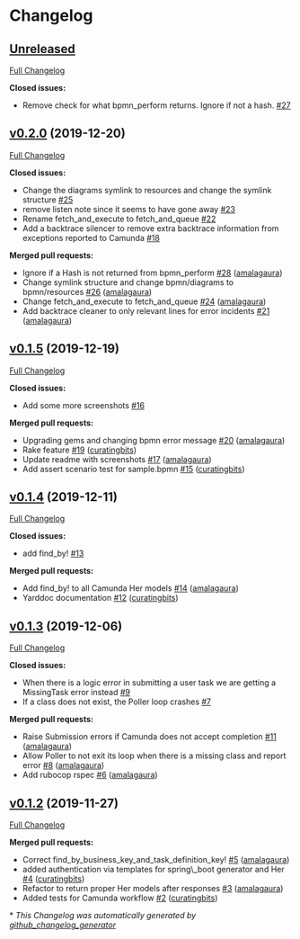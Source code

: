 # Changelog

## [Unreleased](https://github.com/amalagaura/camunda-workflow/tree/HEAD)

[Full Changelog](https://github.com/amalagaura/camunda-workflow/compare/v0.2.0...HEAD)

**Closed issues:**

- Remove check for what bpmn\_perform returns. Ignore if not a hash. [\#27](https://github.com/amalagaura/camunda-workflow/issues/27)

## [v0.2.0](https://github.com/amalagaura/camunda-workflow/tree/v0.2.0) (2019-12-20)

[Full Changelog](https://github.com/amalagaura/camunda-workflow/compare/v0.1.5...v0.2.0)

**Closed issues:**

- Change the diagrams symlink to resources and change the symlink structure  [\#25](https://github.com/amalagaura/camunda-workflow/issues/25)
- remove listen note since it seems to have gone away [\#23](https://github.com/amalagaura/camunda-workflow/issues/23)
- Rename fetch\_and\_execute to fetch\_and\_queue [\#22](https://github.com/amalagaura/camunda-workflow/issues/22)
- Add a backtrace silencer to remove extra backtrace information from exceptions reported to Camunda [\#18](https://github.com/amalagaura/camunda-workflow/issues/18)

**Merged pull requests:**

- Ignore if a Hash is not returned from bpmn\_perform [\#28](https://github.com/amalagaura/camunda-workflow/pull/28) ([amalagaura](https://github.com/amalagaura))
- Change symlink structure and change bpmn/diagrams to bpmn/resources [\#26](https://github.com/amalagaura/camunda-workflow/pull/26) ([amalagaura](https://github.com/amalagaura))
- Change fetch\_and\_execute to fetch\_and\_queue [\#24](https://github.com/amalagaura/camunda-workflow/pull/24) ([amalagaura](https://github.com/amalagaura))
- Add backtrace cleaner to only relevant lines for error incidents [\#21](https://github.com/amalagaura/camunda-workflow/pull/21) ([amalagaura](https://github.com/amalagaura))

## [v0.1.5](https://github.com/amalagaura/camunda-workflow/tree/v0.1.5) (2019-12-19)

[Full Changelog](https://github.com/amalagaura/camunda-workflow/compare/v0.1.4...v0.1.5)

**Closed issues:**

- Add some more screenshots [\#16](https://github.com/amalagaura/camunda-workflow/issues/16)

**Merged pull requests:**

- Upgrading gems and changing bpmn error message [\#20](https://github.com/amalagaura/camunda-workflow/pull/20) ([amalagaura](https://github.com/amalagaura))
- Rake feature [\#19](https://github.com/amalagaura/camunda-workflow/pull/19) ([curatingbits](https://github.com/curatingbits))
- Update readme with screenshots [\#17](https://github.com/amalagaura/camunda-workflow/pull/17) ([amalagaura](https://github.com/amalagaura))
- Add assert scenario test for sample.bpmn [\#15](https://github.com/amalagaura/camunda-workflow/pull/15) ([curatingbits](https://github.com/curatingbits))

## [v0.1.4](https://github.com/amalagaura/camunda-workflow/tree/v0.1.4) (2019-12-11)

[Full Changelog](https://github.com/amalagaura/camunda-workflow/compare/v0.1.3...v0.1.4)

**Closed issues:**

- add find\_by! [\#13](https://github.com/amalagaura/camunda-workflow/issues/13)

**Merged pull requests:**

- Add find\_by! to all Camunda Her models [\#14](https://github.com/amalagaura/camunda-workflow/pull/14) ([amalagaura](https://github.com/amalagaura))
- Yarddoc documentation [\#12](https://github.com/amalagaura/camunda-workflow/pull/12) ([curatingbits](https://github.com/curatingbits))

## [v0.1.3](https://github.com/amalagaura/camunda-workflow/tree/v0.1.3) (2019-12-06)

[Full Changelog](https://github.com/amalagaura/camunda-workflow/compare/v0.1.2...v0.1.3)

**Closed issues:**

- When there is a logic error in submitting a user task we are getting a MissingTask error instead [\#9](https://github.com/amalagaura/camunda-workflow/issues/9)
- If a class does not exist, the Poller loop crashes [\#7](https://github.com/amalagaura/camunda-workflow/issues/7)

**Merged pull requests:**

- Raise Submission errors if Camunda does not accept completion [\#11](https://github.com/amalagaura/camunda-workflow/pull/11) ([amalagaura](https://github.com/amalagaura))
- Allow Poller to not exit its loop when there is a missing class and report error [\#8](https://github.com/amalagaura/camunda-workflow/pull/8) ([amalagaura](https://github.com/amalagaura))
- Add rubocop rspec [\#6](https://github.com/amalagaura/camunda-workflow/pull/6) ([amalagaura](https://github.com/amalagaura))

## [v0.1.2](https://github.com/amalagaura/camunda-workflow/tree/v0.1.2) (2019-11-27)

[Full Changelog](https://github.com/amalagaura/camunda-workflow/compare/fc9ab266909628118a892082abdff953f3bc7eca...v0.1.2)

**Merged pull requests:**

- Correct find\_by\_business\_key\_and\_task\_definition\_key! [\#5](https://github.com/amalagaura/camunda-workflow/pull/5) ([amalagaura](https://github.com/amalagaura))
- added authentication via templates for spring\\_boot generator and Her [\#4](https://github.com/amalagaura/camunda-workflow/pull/4) ([curatingbits](https://github.com/curatingbits))
- Refactor to return proper Her models after responses [\#3](https://github.com/amalagaura/camunda-workflow/pull/3) ([amalagaura](https://github.com/amalagaura))
- Added tests for Camunda workflow [\#2](https://github.com/amalagaura/camunda-workflow/pull/2) ([curatingbits](https://github.com/curatingbits))



\* *This Changelog was automatically generated by [github_changelog_generator](https://github.com/github-changelog-generator/github-changelog-generator)*
